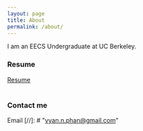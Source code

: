 ```yaml
---
layout: page
title: About
permalink: /about/
---
```


I am an EECS Undergraduate at UC Berkeley. 

### Resume
<a href="https://drive.google.com/file/d/0B2Vl-GyVvbAfX3JwTmlnQjJ1SFU/view?usp=sharing">Resume</a> <br>
<br>

### Contact me
Email
[//]: # "[vyan.n.phan@gmail.com](mailto:vyan.n.phan@gmail.com)"
